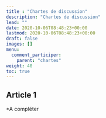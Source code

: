```yaml
---
title : "Chartes de discussion"
description: "Chartes de discussion"
lead: ""
date: 2020-10-06T08:48:23+00:00
lastmod: 2020-10-06T08:48:23+00:00
draft: false
images: []
menu:
  comment_participer:
    parent: "chartes"
weight: 40
toc: true
---
```


## Article 1

*A compléter
